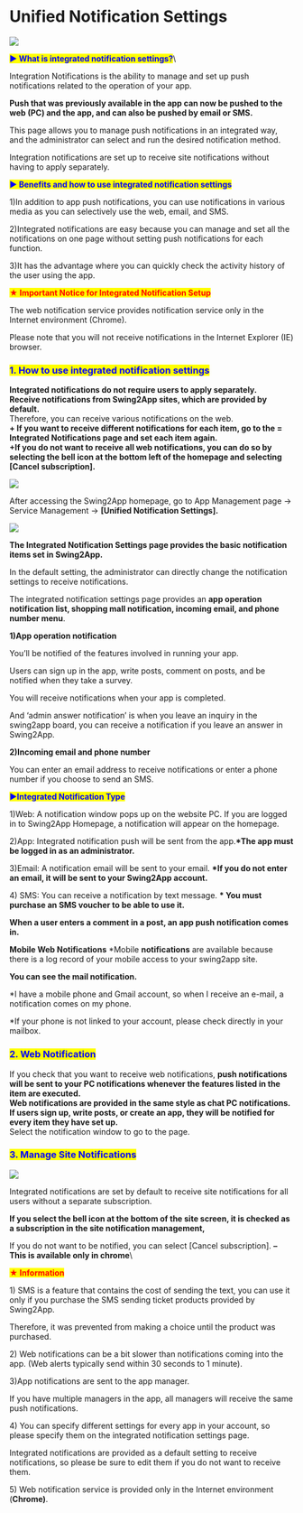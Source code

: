 # Unified Notification Settings

![](https://support.swing2app.com/wp-content/uploads/2018/10/76.png)

<mark style="color:blue;">**▶ What is integrated notification settings?**</mark>\


Integration Notifications is the ability to manage and set up push notifications related to the operation of your app.

**Push that was previously available in the app can now be pushed to the web (PC) and the app, and can also be pushed by email or SMS.**

This page allows you to manage push notifications in an integrated way, and the administrator can select and run the desired notification method.

Integration notifications are set up to receive site notifications without having to apply separately.

<mark style="color:blue;">**▶ Benefits and how to use integrated notification settings**</mark>

1\)In addition to app push notifications, you can use notifications in various media as you can selectively use the web, email, and SMS.

2\)Integrated notifications are easy because you can manage and set all the notifications on one page without setting push notifications for each function.

3\)It has the advantage where you can quickly check the activity history of the user using the app.

<mark style="color:red;">**★ Important Notice for Integrated Notification Setup**</mark>

The web notification service provides notification service only in the Internet environment (Chrome).

Please note that you will not receive notifications in the Internet Explorer (IE) browser.



### <mark style="color:blue;">**1. How to use integrated notification settings**</mark>

**Integrated notifications do not require users to apply separately.**\
**Receive notifications from Swing2App sites, which are provided by default.**\
Therefore, you can receive various notifications on the web.\
**+ If you want to receive different notifications for each item, go to the = Integrated Notifications page and set each item again.**\
**+If you do not want to receive all web notifications, you can do so by selecting the bell icon at the bottom left of the homepage and selecting \[Cancel subscription].**

![](https://support.swing2app.com/wp-content/uploads/2018/10/notify.png)

After accessing the Swing2App homepage, go to App Management page → Service Management → **\[Unified Notification Settings].**

![](https://support.swing2app.com/wp-content/uploads/2018/10/notify2.png)

**The Integrated Notification Settings page provides the basic notification items set in Swing2App.**

In the default setting, the administrator can directly change the notification settings to receive notifications.

The integrated notification settings page provides an **app operation notification list, shopping mall notification, incoming email, and phone number menu**.

**1)App operation notification**

You’ll be notified of the features involved in running your app.

Users can sign up in the app, write posts, comment on posts, and be notified when they take a survey.

You will receive notifications when your app is completed.

And ‘admin answer notification’ is when you leave an inquiry in the swing2app board, you can receive a notification if you leave an answer in Swing2App.

**2)Incoming email and phone number**

You can enter an email address to receive notifications or enter a phone number if you choose to send an SMS.

<mark style="color:blue;">**▶Integrated Notification Type**</mark>

1\)Web: A notification window pops up on the website PC. If you are logged in to Swing2App Homepage, a notification will appear on the homepage.

2\)App: Integrated notification push will be sent from the app.**\*The app must be logged in as an administrator.**

3\)Email: A notification email will be sent to your email. **\*If you do not enter an email, it will be sent to your Swing2App account.**

4\) SMS: You can receive a notification by text message. **\* You must purchase an SMS voucher to be able to use it.**



**When a user enters a comment in a post, an app push notification comes in.**

**Mobile Web Notifications** \*Mobile **notifications** are available because there is a log record of your mobile access to your swing2app site.

**You can see the mail notification.**

\*I have a mobile phone and Gmail account, so when I receive an e-mail, a notification comes on my phone.

\*If your phone is not linked to your account, please check directly in your mailbox.



### <mark style="color:blue;">**2. Web Notification**</mark>

If you check that you want to receive web notifications, **push notifications will be sent to your PC notifications whenever the features listed in the item are executed.**\
**Web notifications are provided in the same style as chat PC notifications.** \
**If users sign up, write posts, or create an app, they will be notified for every item they have set up.**\
Select the notification window to go to the page.



### <mark style="color:blue;">**3. Manage Site Notifications**</mark>

![](https://support.swing2app.com/wp-content/uploads/2018/10/notif.png)

Integrated notifications are set by default to receive site notifications for all users without a separate subscription.

**If you select the bell icon at the bottom of the site screen, it is checked as a subscription in the site notification management,**

If you do not want to be notified, you can select \[Cancel subscription]. **– This is available only in chrome**\




<mark style="color:red;">**★ Information**</mark>

1\) SMS is a feature that contains the cost of sending the text, you can use it only if you purchase the SMS sending ticket products provided by Swing2App.

Therefore, it was prevented from making a choice until the product was purchased.

2\) Web notifications can be a bit slower than notifications coming into the app. (Web alerts typically send within 30 seconds to 1 minute).

3\)App notifications are sent to the app manager.

If you have multiple managers in the app, all managers will receive the same push notifications.

4\) You can specify different settings for every app in your account, so please specify them on the integrated notification settings page.

Integrated notifications are provided as a default setting to receive notifications, so please be sure to edit them if you do not want to receive them.

5\) Web notification service is provided only in the Internet environment (**Chrome)**.
